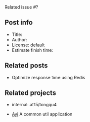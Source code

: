 <!-- Please specify your purpose by use one of the following title -->
<!-- [post][post title] -->
<!-- [workflow] description -->
<!-- [util] description -->

<!-- the following template is for creating new post only, util/workflow just need to refer the issue -->
<!-- optional: list related issue here, use comma for several issues -->
Related issue #?

<!-- basic meta about the post -->
## Post info

- Title:
- Author:
- License: default
- Estimate finish time:

<!--  optional: sometimes a post is one of a long series -->
## Related posts

- Optimize response time using Redis

<!--  optional: projects related to this post, i.e. tongqu -->
## Related projects

<!-- internal project that don't want to show public the url -->
- internal: at15/tongqu4
<!-- open source project with a brief introduction -->
- [Ayi](https://github.com/dyweb/Ayi) A common util application
